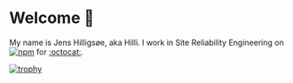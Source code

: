 # Welcome :wave:

My name is Jens Hilligsøe, aka Hilli. I work in Site Reliability Engineering on [![npm](https://avatars0.githubusercontent.com/u/6078720?s=60&v=4)](https://www.npmjs.com/) for [:octocat:](https://github.com/).


[![trophy](https://github-profile-trophy.vercel.app/?username=hilli&row=1)](https://github.com/ryo-ma/github-profile-trophy)

